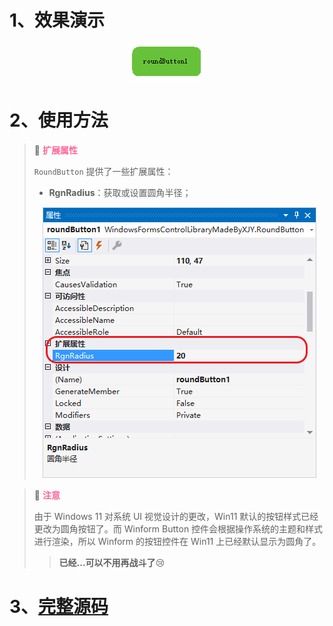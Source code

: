 # 1、效果演示

<div align="center"><img src="./images/1-Demonstration.PNG" alt="效果演示"></div>

# 2、使用方法

> 📌 <font color="#FF6699">**扩展属性**</font>
>
> `RoundButton` 提供了一些扩展属性：
> * **RgnRadius**：获取或设置圆角半径；
>
> <div align="center"><img src="./images/2-ExtensionProperties.png" alt="扩展属性"></div>

> 📌 <font color="#FF6699">**注意**</font>
>
> 由于 Windows 11 对系统 UI 视觉设计的更改，Win11 默认的按钮样式已经更改为圆角按钮了。而 Winform Button 控件会根据操作系统的主题和样式进行渲染，所以 Winform 的按钮控件在 Win11 上已经默认显示为圆角了。
> > **已经...可以不用再战斗了**😢

# 3、[完整源码](RoundButton.cs)